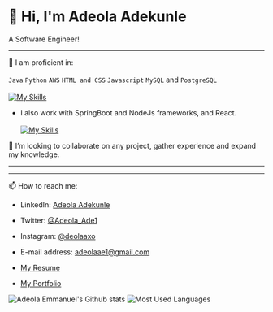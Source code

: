 # 👋 Hi, I'm Adeola Adekunle
A Software Engineer!
__________________________________________________________________________________________________________________________________________________________

🌱 I am proficient in:\
\
`Java` `Python` `AWS` `HTML and CSS` `Javascript` `MySQL` and `PostgreSQL`\
\
[![My Skills](https://skillicons.dev/icons?i=java,python,aws,html,css,js,mysql,postgresql,postman)](https://skillicons.dev)


- I also work with SpringBoot and NodeJs frameworks, and React. \
\
[![My Skills](https://skillicons.dev/icons?i=spring,nodejs,react)](https://skillicons.dev)
 
 💞️ I’m looking to collaborate on any project, gather experience and expand my knowledge.
 
 ----------------------------------------------------------------------------------------------------------------------------------------------------------
 __________________________________________________________________________________________________________________________________________________________
 📫 How to reach me:
 - LinkedIn: [Adeola Adekunle](https://linkedin.com/in/adeola-adekunle-emmanuel)
 - Twitter: [@Adeola_Ade1](https://twitter.com/Adeola_Ade1)
 - Instagram: [@deolaaxo](https://www.instagram.com/deolaaxo/)
 - E-mail address: [adeolaae1@gmail.com](adeolaae1@gmail.com)
   
 -  [My Resume](https://acrobat.adobe.com/id/urn:aaid:sc:EU:fe910a44-707f-4652-9962-97f9a58a7bef)
 -  [My Portfolio](https://docs.google.com/document/d/1SdyO5W8dD08KvJvuhlOSzpwd5rnZxbuYBZtfZ3f3kHA/edit?usp=sharing)

 ![Adeola Emmanuel's Github stats](https://github-readme-stats.vercel.app/api?username=RevEmmanuel&theme=highcontrast&show_icons=true&count_private=true&bg_color=00008B&title_color=ADD8E6&icon_color=ADD8E6&text_color=FFFFFF)
 ![Most Used Languages](https://github-readme-stats.vercel.app/api/top-langs/?username=RevEmmanuel&layout=compact&langs_count=6&theme=dark&bg_color=00008B&title_color=ADD8E6&text_color=FFFFFF&card_width=300)
<!---
RevEmmanuel/RevEmmanuel is a ✨ special ✨ repository because its `README.md` (this file) appears on your GitHub profile.
You can click the Preview link to take a look at your changes.
--->
